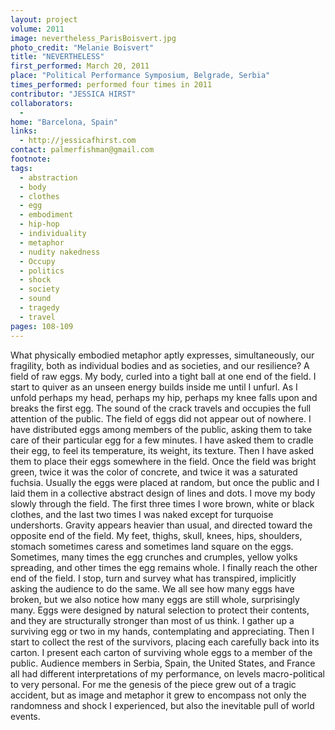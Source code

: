 ```yaml
---
layout: project
volume: 2011
image: nevertheless_ParisBoisvert.jpg
photo_credit: "Melanie Boisvert"
title: "NEVERTHELESS"
first_performed: March 20, 2011
place: "Political Performance Symposium, Belgrade, Serbia"
times_performed: performed four times in 2011
contributor: "JESSICA HIRST"
collaborators: 
  - 
home: "Barcelona, Spain"
links: 
  - http://jessicafhirst.com
contact: palmerfishman@gmail.com
footnote: 
tags: 
  - abstraction
  - body
  - clothes
  - egg
  - embodiment
  - hip-hop
  - individuality
  - metaphor
  - nudity nakedness
  - Occupy
  - politics
  - shock
  - society
  - sound
  - tragedy
  - travel
pages: 108-109
---
```


What physically embodied metaphor aptly expresses, simultaneously, our fragility, both as individual bodies and as societies, and our resilience? A field of raw eggs. My body, curled into a tight ball at one end of the field. I start to quiver as an unseen energy builds inside me until I unfurl. As I unfold perhaps my head, perhaps my hip, perhaps my knee falls upon and breaks the first egg. The sound of the crack travels and occupies the full attention of the public. The field of eggs did not appear out of nowhere. I have distributed eggs among members of the public, asking them to take care of their particular egg for a few minutes. I have asked them to cradle their egg, to feel its temperature, its weight, its texture. Then I have asked them to place their eggs somewhere in the field. Once the field was bright green, twice it was the color of concrete, and twice it was a saturated fuchsia. Usually the eggs were placed at random, but once the public and I laid them in a collective abstract design of lines and dots. I move my body slowly through the field. The first three times I wore brown, white or black clothes, and the last two times I was naked except for turquoise undershorts. Gravity appears heavier than usual, and directed toward the opposite end of the field. My feet, thighs, skull, knees, hips, shoulders, stomach sometimes caress and sometimes land square on the eggs. Sometimes, many times the egg crunches and crumples, yellow yolks spreading, and other times the egg remains whole. I finally reach the other end of the field. I stop, turn and survey what has transpired, implicitly asking the audience to do the same. We all see how many eggs have broken, but we also notice how many eggs are still whole, surprisingly many. Eggs were designed by natural selection to protect their contents, and they are structurally stronger than most of us think. I gather up a surviving egg or two in my hands, contemplating and appreciating. Then I start to collect the rest of the survivors, placing each carefully back into its carton. I present each carton of surviving whole eggs to a member of the public. Audience members in Serbia, Spain, the United States, and France all had different interpretations of my performance, on levels macro-political to very personal. For me the genesis of the piece grew out of a tragic accident, but as image and metaphor it grew to encompass not only the randomness and shock I experienced, but also the inevitable pull of world events.
